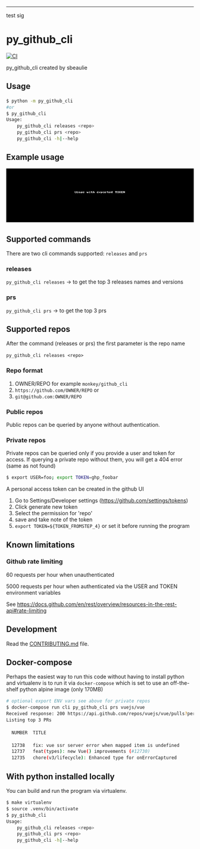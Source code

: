 ---
test sig
# py_github_cli

[![CI](https://github.com/sbeaulie/py_github_cli/actions/workflows/main.yml/badge.svg)](https://github.com/sbeaulie/py_github_cli/actions/workflows/main.yml)

py_github_cli created by sbeaulie

## Usage

```bash
$ python -m py_github_cli
#or
$ py_github_cli
Usage:
    py_github_cli releases <repo>
    py_github_cli prs <repo>
    py_github_cli -h|--help
```

## Example usage

![Usage](https://github.com/sbeaulie/py_github_cli/blob/main/gifs/usage.gif)

## Supported commands
There are two cli commands supported: `releases` and `prs`
### releases
`py_github_cli releases` -> to get the top 3 releases names and versions
### prs
`py_github_cli prs` -> to get the top 3 prs

## Supported repos

After the command (releases or prs) the first parameter is the repo name

`py_github_cli releases <repo>`
### Repo format
1. OWNER/REPO for example `monkey/github_cli`
2. `https://github.com/OWNER/REPO` or
3. `git@github.com:OWNER/REPO`
### Public repos
Public repos can be queried by anyone without authentication.
### Private repos
Private repos can be queried only if you provide a user and token for access.
If querying a private repo without them, you will get a 404 error (same as not found)
```bash
$ export USER=foo; export TOKEN=ghp_foobar
```
A personal access token can be created in the github UI
1. Go to Settings/Developer settings (https://github.com/settings/tokens)
2. Click generate new token
3. Select the permission for 'repo'
4. save and take note of the token
5. `export TOKEN=${TOKEN_FROMSTEP_4}` or set it before running the program

## Known limitations
### Github rate limiting
60 requests per hour when unauthenticated

5000 requests per hour when authenticated via the USER and TOKEN environment variables

See https://docs.github.com/en/rest/overview/resources-in-the-rest-api#rate-limiting

## Development

Read the [CONTRIBUTING.md](CONTRIBUTING.md) file.

## Docker-compose
Perhaps the easiest way to run this code without having to install python and virtualenv
is to run it via `docker-compose` which is set to use an off-the-shelf python alpine 
image (only 170MB)

```bash
# optional export ENV vars see above for private repos
$ docker-compose run cli py_github_cli prs vuejs/vue
Received response: 200 https://api.github.com/repos/vuejs/vue/pulls?per_page=3
Listing top 3 PRs
      
  NUMBER  TITLE                                                    
    
  12738   fix: vue ssr server error when mapped item is undefined  
  12737   feat(types): new Vue() improvements (#12730)             
  12735   chore(v3/lifecycle): Enhanced type for onErrorCaptured   
```

## With python installed locally
You can build and run the program via virtualenv. 
```bash
$ make virtualenv
$ source .venv/bin/activate
$ py_github_cli
Usage:
    py_github_cli releases <repo>
    py_github_cli prs <repo>
    py_github_cli -h|--help
```
